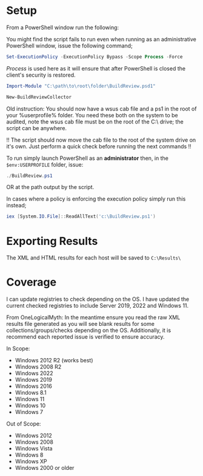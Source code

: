 # Setup
From a PowerShell window run the following:

You might find the script fails to run even when running as an administrative PowerShell window, issue the following command;
```PowerShell
Set-ExecutionPolicy -ExecutionPolicy Bypass -Scope Process -Force
```

*Process* is used here as it will ensure that after PowerShell is closed the client's security is restored.


```PowerShell
Import-Module "C:\path\to\root\folder\BuildReview.psd1"
```

```PowerShell
New-BuildReviewCollector
```
Old instruction:
You should now have a wsus cab file and a ps1 in the root of your %userprofile% folder. You need these both on the system to be audited, note the wsus cab file must be on the root of the C:\ drive; the script can be anywhere.

!! The script should now move the cab file to the root of the system drive on it's own. Just perform a quick check before running the next commands !!



To run simply launch PowerShell as an **administrator** then, in the `$env:USERPROFILE` folder, issue:
```PowerShell
./BuildReview.ps1
```

OR at the path output by the script.

In cases where a policy is enforcing the execution policy simply run this instead;
```PowerShell
iex [System.IO.File]::ReadAllText('c:\BuildReview.ps1')
```

# Exporting Results
The XML and HTML results for each host will be saved to `C:\Results\`


# Coverage

I can update registries to check depending on the OS. I have updated the current checked registries to include Server 2019, 2022 and Windows 11.


From OneLogicalMyth:
In the meantime ensure you read the raw XML results file generated as you will see blank results for some collections/groups/checks depending on the OS. Additionally, it is recommend each reported issue is verified to ensure accuracy.

In Scope:
* Windows 2012 R2 (works best)
* Windows 2008 R2
* Windows 2022
* Windows 2019
* Windows 2016
* Windows 8.1
* Windows 11
* Windows 10
* Windows 7

Out of Scope:
* Windows 2012
* Windows 2008
* Windows Vista
* Windows 8
* Windows XP
* Windows 2000 or older
